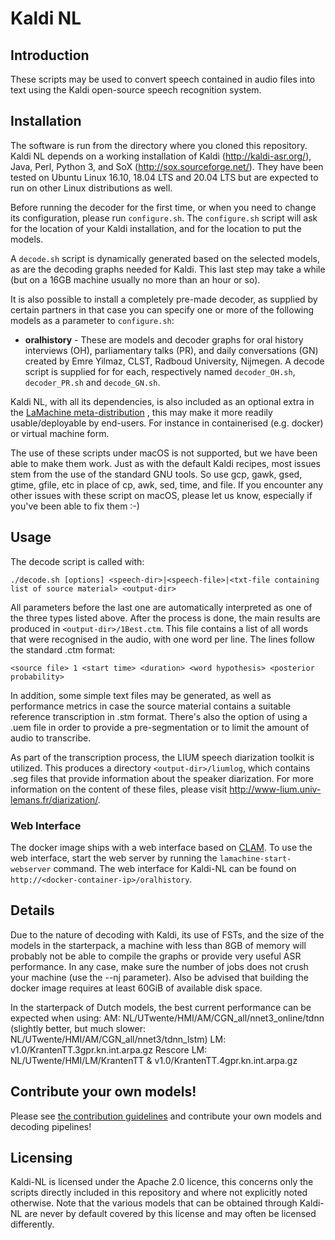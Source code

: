 # Kaldi NL


## Introduction

These scripts may be used to convert speech contained in audio files into text using the Kaldi open-source speech
recognition system.

## Installation

The software is run from the directory where you cloned this repository.  Kaldi NL depends on a working installation of
Kaldi (http://kaldi-asr.org/), Java, Perl, Python 3, and SoX (http://sox.sourceforge.net/).  They have been tested on
Ubuntu Linux 16.10, 18.04 LTS and 20.04 LTS but are expected to run on other Linux distributions as well.

Before running the decoder for the first time, or when you need to change its configuration, please run ``configure.sh``.
The ``configure.sh`` script will ask for the location of your Kaldi installation, and for the location to put the models.

A ``decode.sh`` script is dynamically generated based on the selected models, as
are the decoding graphs needed for Kaldi. This last step may take a while (but on a 16GB machine usually no more than an hour or so).

It is also possible to install a completely pre-made decoder, as supplied by certain partners
in that case you can specify one or more of the following models as a parameter to ``configure.sh``:

* **oralhistory** - These are models and decoder graphs for oral history interviews (OH), parliamentary talks (PR), and daily conversations (GN) created by Emre Yilmaz, CLST, Radboud University, Nijmegen. A decode script is supplied for for each, respectively named ``decoder_OH.sh``, ``decoder_PR.sh`` and ``decode_GN.sh``.

Kaldi NL, with all its dependencies, is also included as an optional extra in the [LaMachine
meta-distribution](https://proycon.github.io/LaMachine) , this may make it more readily usable/deployable by end-users.
For instance in containerised (e.g. docker) or virtual machine form.

The use of these scripts under macOS is not supported, but we have been able to make them work. Just as with the default
Kaldi recipes, most issues stem from the use of the standard GNU tools. So use gcp, gawk, gsed, gtime, gfile, etc
in place of cp, awk, sed, time, and file.
If you encounter any other issues with these script on macOS, please let us know, especially if you've been able to fix them :-)

## Usage

The decode script is called with:

`./decode.sh [options] <speech-dir>|<speech-file>|<txt-file containing list of source material> <output-dir>`

All parameters before the last one are automatically interpreted as one of the three types listed above.
After the process is done, the main results are produced in `<output-dir>/1Best.ctm`. This file contains a list of all
words that were recognised in the audio, with one word per line. The lines follow the standard .ctm format:

`<source file> 1 <start time> <duration> <word hypothesis> <posterior probability>`

In addition, some simple text files may be generated, as well as performance metrics in case the source material contains
a suitable reference transcription in .stm format. There's also the option of using a .uem file in order to provide a
pre-segmentation or to limit the amount of audio to transcribe.

As part of the transcription process, the LIUM speech diarization toolkit is utilized. This produces a directory
`<output-dir>/liumlog`, which contains .seg files that provide information about the speaker diarization. For more
information on the content of these files, please visit http://www-lium.univ-lemans.fr/diarization/.

### Web Interface

The docker image ships with a web interface based on [CLAM](https://proycon.github.io/clam/). To use the web interface, start the web server by running the ``lamachine-start-webserver`` command. The web interface for Kaldi-NL can be found on ``http://<docker-container-ip>/oralhistory``.


## Details

Due to the nature of decoding with Kaldi, its use of FSTs, and the size of the models in the starterpack, a machine with
less than 8GB of memory will probably not be able to compile the graphs or provide very useful ASR performance. In any case, make sure the number of jobs does not crush your machine (use the --nj parameter). Also be advised that building the docker image requires at least 60GiB of available disk space.

In the starterpack of Dutch models, the best current performance can be expected when using:
AM: NL/UTwente/HMI/AM/CGN_all/nnet3_online/tdnn
(slightly better, but much slower: NL/UTwente/HMI/AM/CGN_all/nnet3/tdnn_lstm)
LM: v1.0/KrantenTT.3gpr.kn.int.arpa.gz
Rescore LM: NL/UTwente/HMI/LM/KrantenTT & v1.0/KrantenTT.4gpr.kn.int.arpa.gz

## Contribute your own models!

Please see [the contribution guidelines](CONTRIBUTING.md) and contribute your own models and decoding pipelines!

## Licensing

Kaldi-NL is licensed under the Apache 2.0 licence, this concerns only the scripts directly included in this repository
and where not explicitly noted otherwise. Note that the various models that can be obtained through Kaldi-NL are never by
default covered by this license and may often be licensed differently.



